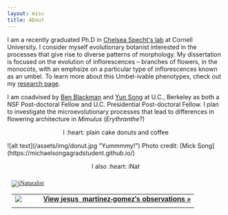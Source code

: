 ```yaml
---
layout: misc
title: About
---
```

I am a recently graduated Ph.D in [Chelsea Specht's lab](http://blogs.cornell.edu/specht/) at Cornell University. I consider myself evolutionary botanist interested in the processes that give rise to diverse patterns of morphology. My dissertation is focused on the evolution of inflorescences – branches of flowers, in the monocots, with an emphsize on a particular type of inflorescences known as an umbel. To learn more about this Umbel-ivable phenotypes, check out my [research page](https://jesusthebotanist.github.io/pages/research.html).

I am coadvised by [Ben Blackman](https://nature.berkeley.edu/blackmanlab/Blackman_Lab/Welcome.html) and [Yun Song](http://people.eecs.berkeley.edu/~yss/) at U.C., Berkeley as both a NSF Post-doctoral Fellow and U.C. Presidential Post-doctoral Fellow. I plan to investigate the microevolutionary processes that lead to differences in flowering architecture in *Mimulus* (*Erythranthe*?)

<p align="center">
  I :heart: plain cake donuts and coffee
</p> 
![alt text](/assets/img/donut.jpg "Yummmmy!")
Photo credit: [Mick Song](https://michaelsongagradstudent.github.io/)  

<p align="center">
  I also :heart: iNat
</p> 

<style type="text/css" media="screen">
.inat-widget { font-family: Georgia, serif; padding: 10px; line-height: 1;}
.inat-widget-header {margin-bottom: 10px;}
.inat-widget td {vertical-align: top; padding-bottom: 10px;}
.inat-label { color: #888; }
.inat-meta { font-size: smaller; margin-top: 3px; line-height: 1.2;}
.inat-observation-body, .inat-user-body { padding-left: 10px; }
.inat-observation-image {text-align: center;}
.inat-observation-image, .inat-user-image { width: 48px; display: inline-block; }
.inat-observation-image img, .inat-user-image img { max-width: 48px; }
.inat-observation-image img { vertical-align: middle; }
.inat-widget-small .inat-observation-image { display:block; float: left; margin: 0 3px 3px 0; height:48px;}
.inat-label, .inat-value, .inat-user { font-family: "Trebuchet MS", Arial, sans-serif; }
.inat-user-body {vertical-align: middle;}
.inat-widget td.inat-user-body {vertical-align: middle;}
.inat-widget .inat-footer td.inat-value {vertical-align: middle; padding-left: 10px;}
</style>
<div class="inat-widget">
    <div class="inat-widget-header">
      <a href="https://www.inaturalist.org"><img alt="iNaturalist" src="https://www.inaturalist.org/assets/logo-small.gif" /></a>  
    </div>
  <script type="text/javascript" charset="utf-8" src="https://www.inaturalist.org/observations/jesus_martinez-gomez.widget?layout=large&limit=5&order=desc&order_by=observed_on"></script>
  <table class="inat-footer">
    <tr class="inat-user">
        <td class="inat-user-image">
          <a border="0" href="https://www.inaturalist.org/observations/jesus_martinez-gomez"><img class="usericon" src="https://static.inaturalist.org/attachments/users/icons/14885/thumb.jpg?1618935107" /></a>
        </td>
      <td class="inat-value">
        <strong>
            <a href="https://www.inaturalist.org/observations/jesus_martinez-gomez">View jesus_martinez-gomez's observations »</a>
        </strong>
      </td>
    </tr>
  </table>
</div>


